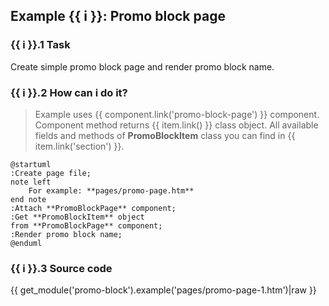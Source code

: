 ## Example {{ i }}: Promo block page

### {{ i }}.1 Task

Create simple promo block page and render promo block name.

### {{ i }}.2 How can i do it?

> Example uses {{ component.link('promo-block-page') }} component.
Component method returns {{ item.link() }} class object.
All available fields and methods of **PromoBlockItem** class you can find in {{ item.link('section') }}.

```plantuml
@startuml
:Create page file;
note left
    For example: **pages/promo-page.htm**
end note
:Attach **PromoBlockPage** component;
:Get **PromoBlockItem** object
from **PromoBlockPage** component;
:Render promo block name;
@enduml
```

### {{ i }}.3 Source code

{{ get_module('promo-block').example('pages/promo-page-1.htm')|raw }}
